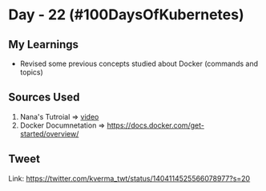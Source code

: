 # Day - 22 (#100DaysOfKubernetes)

## My Learnings

- Revised some previous concepts studied about Docker (commands and topics)


## Sources Used

1. Nana's Tutroial => [video](https://www.youtube.com/watch?v=3c-iBn73dDE)
2. Docker Documnetation => https://docs.docker.com/get-started/overview/

## Tweet

Link: https://twitter.com/kverma_twt/status/1404114525566078977?s=20
